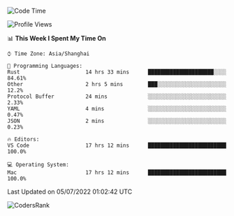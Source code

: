<!--START_SECTION:waka-->
![Code Time](http://img.shields.io/badge/Code%20Time-1%2C457%20hrs%2057%20mins-blue)

![Profile Views](http://img.shields.io/badge/Profile%20Views-29-blue)

📊 **This Week I Spent My Time On** 

```text
⌚︎ Time Zone: Asia/Shanghai

💬 Programming Languages: 
Rust                     14 hrs 33 mins      █████████████████████░░░░   84.61% 
Other                    2 hrs 5 mins        ███░░░░░░░░░░░░░░░░░░░░░░   12.2% 
Protocol Buffer          24 mins             ░░░░░░░░░░░░░░░░░░░░░░░░░   2.33% 
YAML                     4 mins              ░░░░░░░░░░░░░░░░░░░░░░░░░   0.47% 
JSON                     2 mins              ░░░░░░░░░░░░░░░░░░░░░░░░░   0.23%

🔥 Editors: 
VS Code                  17 hrs 12 mins      █████████████████████████   100.0%

💻 Operating System: 
Mac                      17 hrs 12 mins      █████████████████████████   100.0%

```


 Last Updated on 05/07/2022 01:02:42 UTC
<!--END_SECTION:waka-->

![CodersRank](https://cr-skills-chart-widget.azurewebsites.net/api/api?username=BugenZhao&padding=16&tooltip=true&branding=false&sort-by-score=true&skills=Rust%2C%20Swift%2C%20C%2C%20TypeScript%2C%20Java%2C%20Go%2C%20Dart%2C%20C%2B%2B%2C%20Python%2C%20Assembly%2C%20Shell%2C%20Kotlin)
